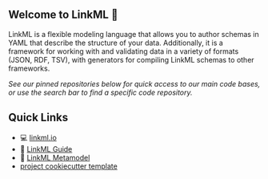 ## Welcome to LinkML 👋

LinkML is a flexible modeling language that allows you to author schemas in YAML that describe the structure of your data. Additionally, it is a framework for working with and validating data in a variety of formats (JSON, RDF, TSV), with generators for compiling LinkML schemas to other frameworks.

*See our pinned repositories below for quick access to our main code bases, or use the search bar to find a specific code repository.*


## Quick Links
- :computer: [linkml.io](https://linkml.io/)
- :book: [LinkML Guide](https://linkml.io/linkml/)
- :book: [LinkML Metamodel](https://w3id.org/linkml)
- [project cookiecutter template](https://github.com/linkml/linkml-project-cookiecutter)
